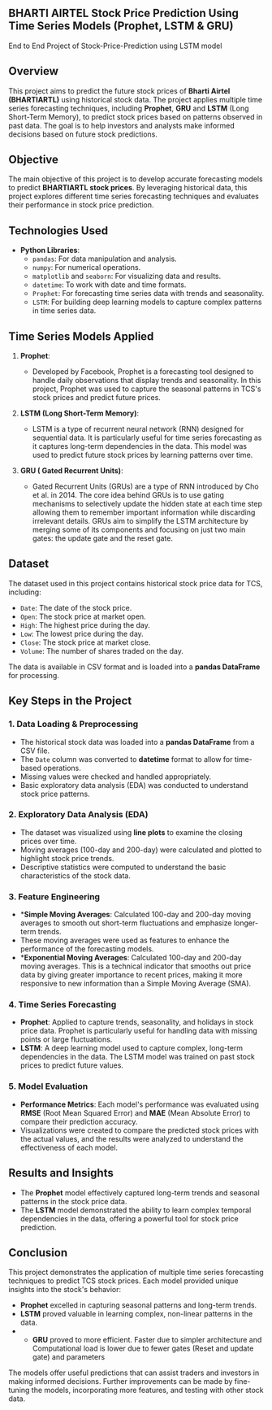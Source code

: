 ## BHARTI AIRTEL Stock Price Prediction Using Time Series Models (Prophet, LSTM & GRU)
End to End Project of Stock-Price-Prediction using LSTM model


## Overview
This project aims to predict the future stock prices of **Bharti Airtel (BHARTIARTL)** using historical stock data. The project applies multiple time series forecasting techniques, including **Prophet**, **GRU** and **LSTM** (Long Short-Term Memory), to predict stock prices based on patterns observed in past data. The goal is to help investors and analysts make informed decisions based on future stock predictions.

## Objective
The main objective of this project is to develop accurate forecasting models to predict **BHARTIARTL stock prices**. By leveraging historical data, this project explores different time series forecasting techniques and evaluates their performance in stock price prediction.

## Technologies Used
- **Python Libraries**:
  - `pandas`: For data manipulation and analysis.
  - `numpy`: For numerical operations.
  - `matplotlib` and `seaborn`: For visualizing data and results.
  - `datetime`: To work with date and time formats.
  - `Prophet`: For forecasting time series data with trends and seasonality.
  - `LSTM`: For building deep learning models to capture complex patterns in time series data.

## Time Series Models Applied
1. **Prophet**:
   - Developed by Facebook, Prophet is a forecasting tool designed to handle daily observations that display trends and seasonality. In this project, Prophet was used to capture the seasonal patterns in TCS's stock prices and predict future prices.

2. **LSTM (Long Short-Term Memory)**:
   - LSTM is a type of recurrent neural network (RNN) designed for sequential data. It is particularly useful for time series forecasting as it captures long-term dependencies in the data. This model was used to predict future stock prices by learning patterns over time.
  
3. **GRU ( Gated Recurrent Units)**:
   - Gated Recurrent Units (GRUs) are a type of RNN introduced by Cho et al. in 2014. The core idea behind GRUs is to use gating mechanisms to selectively update the hidden state at each time step allowing them to remember important information while discarding irrelevant details. GRUs aim to simplify the LSTM architecture by merging some of its components and focusing on just two main gates: the update gate and the reset gate.

## Dataset
The dataset used in this project contains historical stock price data for TCS, including:
- `Date`: The date of the stock price.
- `Open`: The stock price at market open.
- `High`: The highest price during the day.
- `Low`: The lowest price during the day.
- `Close`: The stock price at market close.
- `Volume`: The number of shares traded on the day.

The data is available in CSV format and is loaded into a **pandas DataFrame** for processing.

## Key Steps in the Project

### 1. Data Loading & Preprocessing
- The historical stock data was loaded into a **pandas DataFrame** from a CSV file.
- The `Date` column was converted to **datetime** format to allow for time-based operations.
- Missing values were checked and handled appropriately.
- Basic exploratory data analysis (EDA) was conducted to understand stock price patterns.

### 2. Exploratory Data Analysis (EDA)
- The dataset was visualized using **line plots** to examine the closing prices over time.
- Moving averages (100-day and 200-day) were calculated and plotted to highlight stock price trends.
- Descriptive statistics were computed to understand the basic characteristics of the stock data.

### 3. Feature Engineering
- ***Simple Moving Averages**: Calculated 100-day and 200-day moving averages to smooth out short-term fluctuations and emphasize longer-term trends.
- These moving averages were used as features to enhance the performance of the forecasting models.
-  ***Exponential Moving Averages**: Calculated 100-day and 200-day moving averages. This is a technical indicator that smooths out price data by giving greater importance to recent prices, making it more responsive to new information than a Simple Moving Average (SMA). 

### 4. Time Series Forecasting
- **Prophet**: Applied to capture trends, seasonality, and holidays in stock price data. Prophet is particularly useful for handling data with missing points or large fluctuations.
- **LSTM**: A deep learning model used to capture complex, long-term dependencies in the data. The LSTM model was trained on past stock prices to predict future values.

### 5. Model Evaluation
- **Performance Metrics**: Each model's performance was evaluated using **RMSE** (Root Mean Squared Error) and **MAE** (Mean Absolute Error) to compare their prediction accuracy.
- Visualizations were created to compare the predicted stock prices with the actual values, and the results were analyzed to understand the effectiveness of each model.

## Results and Insights
- The **Prophet** model effectively captured long-term trends and seasonal patterns in the stock price data.
- The **LSTM** model demonstrated the ability to learn complex temporal dependencies in the data, offering a powerful tool for stock price prediction.

## Conclusion
This project demonstrates the application of multiple time series forecasting techniques to predict TCS stock prices. Each model provided unique insights into the stock's behavior:
- **Prophet** excelled in capturing seasonal patterns and long-term trends.
- **LSTM** proved valuable in learning complex, non-linear patterns in the data.
- - **GRU** proved to more efficient. Faster due to simpler architecture and Computational load is lower  due to fewer gates (Reset and update gate) and parameters

The models offer useful predictions that can assist traders and investors in making informed decisions. Further improvements can be made by fine-tuning the models, incorporating more features, and testing with other stock data.
